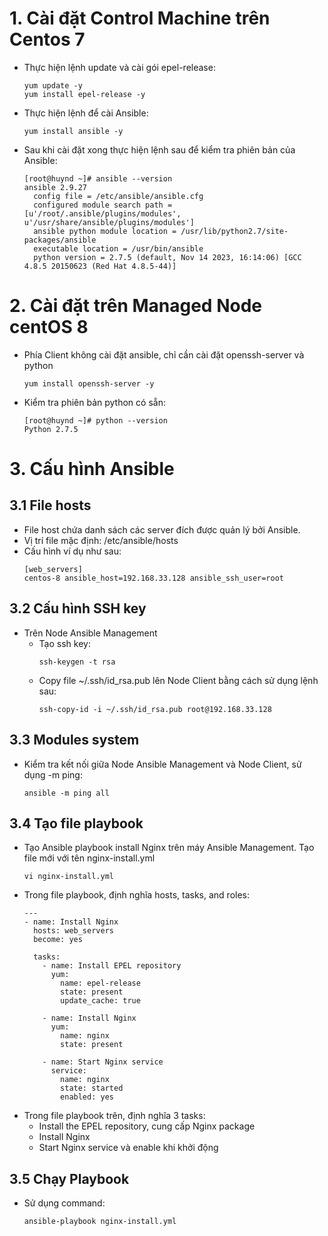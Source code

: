# 1. Cài đặt Control Machine trên Centos 7
  - Thực hiện lệnh update và cài gói epel-release:
    ```
    yum update -y
    yum install epel-release -y
    ```
  - Thực hiện lệnh để cài Ansible:
    ```
    yum install ansible -y 
    ```
  - Sau khi cài đặt xong thực hiện lệnh sau để kiểm tra phiên bản của Ansible:
    ```
    [root@huynd ~]# ansible --version
    ansible 2.9.27
      config file = /etc/ansible/ansible.cfg
      configured module search path = [u'/root/.ansible/plugins/modules', u'/usr/share/ansible/plugins/modules']
      ansible python module location = /usr/lib/python2.7/site-packages/ansible
      executable location = /usr/bin/ansible
      python version = 2.7.5 (default, Nov 14 2023, 16:14:06) [GCC 4.8.5 20150623 (Red Hat 4.8.5-44)]
    ```
# 2. Cài đặt trên Managed Node centOS 8
  - Phía Client không cài đặt ansible, chỉ cần cài đặt openssh-server và python
    ```
    yum install openssh-server -y
    ```
  - Kiểm tra phiên bản python có sẵn:
    ```
    [root@huynd ~]# python --version
    Python 2.7.5
    ```
# 3. Cấu hình Ansible
## 3.1 File hosts
  - File host chứa danh sách các server đích được quản lý bởi Ansible.
  - Vị trí file mặc định: /etc/ansible/hosts
  - Cấu hình ví dụ như sau:
    ```
    [web_servers]
    centos-8 ansible_host=192.168.33.128 ansible_ssh_user=root
    ```
## 3.2 Cấu hình SSH key
  - Trên Node Ansible Management
    - Tạo ssh key:
      ```
      ssh-keygen -t rsa
      ```
    - Copy file ~/.ssh/id_rsa.pub lên Node Client bằng cách sử dụng lệnh sau:
      ```
      ssh-copy-id -i ~/.ssh/id_rsa.pub root@192.168.33.128
      ```
## 3.3 Modules system
  - Kiểm tra kết nối giữa Node Ansible Management và Node Client, sử dụng -m ping:
    ```
    ansible -m ping all
    ```
## 3.4 Tạo file playbook
  - Tạo Ansible playbook install Nginx trên máy Ansible Management. Tạo file mới với tên nginx-install.yml
    ```
    vi nginx-install.yml
    ```
  - Trong file playbook, định nghĩa hosts, tasks, and roles:
    ```
    ---
    - name: Install Nginx
      hosts: web_servers
      become: yes
    
      tasks:
        - name: Install EPEL repository
          yum:
            name: epel-release
            state: present
            update_cache: true
    
        - name: Install Nginx
          yum:
            name: nginx
            state: present
    
        - name: Start Nginx service
          service:
            name: nginx
            state: started
            enabled: yes
    ```
  - Trong file playbook trên, định nghĩa 3 tasks:
    - Install the EPEL repository, cung cấp Nginx package
    - Install Nginx
    - Start Nginx service và enable khi khởi động
## 3.5 Chạy Playbook
  - Sử dụng command:
    ```
    ansible-playbook nginx-install.yml
    ```
